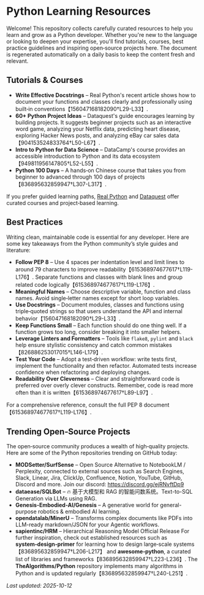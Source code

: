 # Python Learning Resources

Welcome!  This repository collects carefully curated resources to help you
learn and grow as a Python developer.  Whether you're new to the
language or looking to deepen your expertise, you'll find tutorials,
courses, best practice guidelines and inspiring open‑source projects
here.  The document is regenerated automatically on a daily basis to
keep the content fresh and relevant.

## Tutorials & Courses

* **Write Effective Docstrings** – Real Python's recent article shows how to document your
  functions and classes clearly and professionally using built‑in
  conventions【156047168182090†L29-L33】.
* **60+ Python Project Ideas** – Dataquest's guide encourages learning by
  building projects.  It suggests beginner projects such as an
  interactive word game, analyzing your Netflix data, predicting heart
  disease, exploring Hacker News posts, and analyzing eBay car sales
  data【904153524833764†L50-L67】.
* **Intro to Python for Data Science** – DataCamp's course provides an
  accessible introduction to Python and its data ecosystem【949811956147805†L52-L55】.
* **Python 100 Days** – A hands‑on Chinese course that takes you from
  beginner to advanced through 100 days of projects【836895632859947†L307-L317】.

If you prefer guided learning paths, [Real Python](https://realpython.com/)
and [Dataquest](https://www.dataquest.io/blog/python-projects-for-beginners/)
offer curated courses and project‑based learning.

## Best Practices

Writing clean, maintainable code is essential for any developer.  Here are
some key takeaways from the Python community’s style guides and
literature:

* **Follow PEP 8** – Use 4 spaces per indentation level and limit lines
  to around 79 characters to improve readability【615368974677617†L119-L176】.  Separate
  functions and classes with blank lines and group related code
  logically【615368974677617†L119-L176】.
* **Meaningful Names** – Choose descriptive variable, function and class
  names.  Avoid single‑letter names except for short loop variables.
* **Use Docstrings** – Document modules, classes and functions using
  triple‑quoted strings so that users understand the API and internal
  behavior【156047168182090†L29-L33】.
* **Keep Functions Small** – Each function should do one thing well.  If a
  function grows too long, consider breaking it into smaller helpers.
* **Leverage Linters and Formatters** – Tools like ``flake8``, ``pylint``
  and ``black`` help ensure stylistic consistency and catch common
  mistakes【826886253017015†L146-L179】.
* **Test Your Code** – Adopt a test‑driven workflow: write tests first,
  implement the functionality and then refactor.  Automated tests
  increase confidence when refactoring and deploying changes.
* **Readability Over Cleverness** – Clear and straightforward code is
  preferred over overly clever constructs.  Remember, code is read more
  often than it is written【615368974677617†L89-L97】.

For a comprehensive reference, consult the full PEP 8 document【615368974677617†L119-L176】.

## Trending Open‑Source Projects

The open‑source community produces a wealth of high‑quality projects.
Here are some of the Python repositories trending on GitHub today:

* **MODSetter/SurfSense** – Open Source Alternative to NotebookLM / Perplexity, connected to external sources such as Search Engines, Slack, Linear, Jira, ClickUp, Confluence, Notion, YouTube, GitHub, Discord and more. Join our discord: https://discord.gg/ejRNvftDp9
* **dataease/SQLBot** – 🔥 基于大模型和 RAG 的智能问数系统。Text-to-SQL Generation via LLMs using RAG.
* **Genesis-Embodied-AI/Genesis** – A generative world for general-purpose robotics & embodied AI learning.
* **opendatalab/MinerU** – Transforms complex documents like PDFs into LLM-ready markdown/JSON for your Agentic workflows.
* **sapientinc/HRM** – Hierarchical Reasoning Model Official Release
For further inspiration, check out established resources such as
**system‑design‑primer** for learning how to design large‑scale
systems【836895632859947†L206-L217】 and **awesome‑python**, a curated list of
libraries and frameworks【836895632859947†L223-L236】.  The **TheAlgorithms/Python**
repository implements many algorithms in Python and is updated
regularly【836895632859947†L240-L251】.

_Last updated: 2025-10-12_
